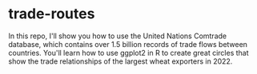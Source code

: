 # trade-routes
In this repo, I'll show you how to use the United Nations Comtrade database, which contains over 1.5 billion records of trade flows between countries. You'll learn how to use ggplot2 in R to create great circles that show the trade relationships of the largest wheat exporters in 2022. 

